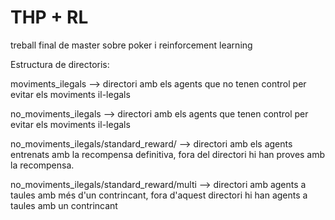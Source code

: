 # THP + RL
treball final de master sobre poker i reinforcement learning

Estructura de directoris:

moviments_ilegals --> directori amb els agents que no tenen control per evitar els moviments il-legals

no_moviments_ilegals --> directori amb els agents que tenen control per evitar els moviments il-legals

no_moviments_ilegals/standard_reward/ --> directori amb els agents entrenats amb la recompensa definitiva, 
                                          fora del directori hi han proves amb la recompensa.

no_moviments_ilegals/standard_reward/multi --> directori amb agents a taules amb més d'un contrincant,
                                               fora d'aquest directori hi han agents a taules amb un contrincant
